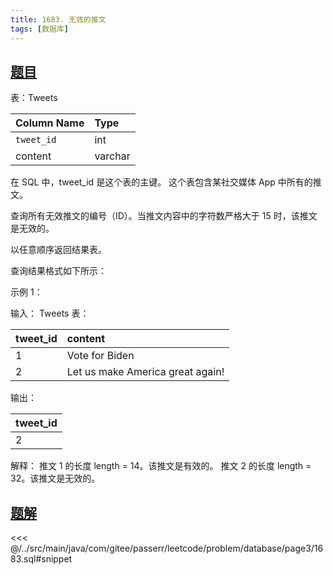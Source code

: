 ```yaml
---
title: 1683. 无效的推文
tags: [数据库]
---
```


## [题目](https://leetcode.cn/problems/invalid-tweets/)

表：Tweets

| Column Name | Type    |
|:------------|:--------|
| `tweet_id`  | int     |
| content     | varchar |

在 SQL 中，tweet_id 是这个表的主键。
这个表包含某社交媒体 App 中所有的推文。

查询所有无效推文的编号（ID）。当推文内容中的字符数严格大于 15 时，该推文是无效的。

以任意顺序返回结果表。

查询结果格式如下所示：

示例 1：

输入：
Tweets 表：

| tweet_id | content                          |
|:---------|:---------------------------------|
| 1        | Vote for Biden                   |
| 2        | Let us make America great again! |

输出：

| tweet_id |
|:---------|
| 2        |

解释：
推文 1 的长度 length = 14。该推文是有效的。
推文 2 的长度 length = 32。该推文是无效的。

## [题解](https://github.com/PasseRR/JavaLeetCode/blob/master/src/main/java/com/gitee/passerr/leetcode/problem/database/page3/1683.sql)

<<< @/../src/main/java/com/gitee/passerr/leetcode/problem/database/page3/1683.sql#snippet
